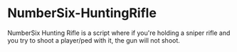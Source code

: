 # NumberSix-HuntingRifle
NumberSix Hunting Rifle is a script where if you're holding a sniper rifle and you try to shoot a player/ped with it, the gun will not shoot.
